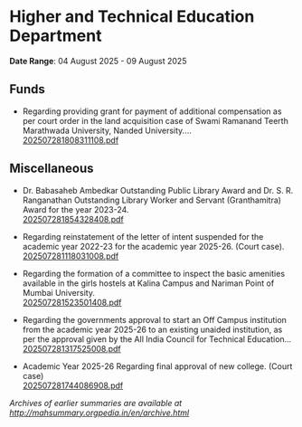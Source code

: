 # Higher and Technical Education Department

**Date Range**: 04 August 2025 - 09 August 2025


## Funds
- Regarding providing grant for payment of additional compensation as per court order in the land acquisition case of Swami Ramanand Teerth Marathwada University, Nanded University....\
  [202507281808311108.pdf](https://gr.maharashtra.gov.in/Site/Upload/Government%20Resolutions/English/202507281808311108.pdf)

## Miscellaneous
- Dr. Babasaheb Ambedkar Outstanding Public Library Award and Dr. S. R. Ranganathan Outstanding Library Worker and Servant (Granthamitra) Award for the year 2023-24.\
  [202507281854328408.pdf](https://gr.maharashtra.gov.in/Site/Upload/Government%20Resolutions/English/202507281854328408.pdf)

- Regarding reinstatement of the letter of intent suspended for the academic year 2022-23 for the academic year 2025-26. (Court case).\
  [202507281118031008.pdf](https://gr.maharashtra.gov.in/Site/Upload/Government%20Resolutions/English/202507281118031008.pdf)

- Regarding the formation of a committee to inspect the basic amenities available in the girls hostels at Kalina Campus and Nariman Point of Mumbai University.\
  [202507281523501408.pdf](https://gr.maharashtra.gov.in/Site/Upload/Government%20Resolutions/English/202507281523501408.pdf)

- Regarding the governments approval to start an Off Campus institution from the academic year 2025-26 to an existing unaided institution, as per the approval given by the All India Council for Technical Education...\
  [202507281317525008.pdf](https://gr.maharashtra.gov.in/Site/Upload/Government%20Resolutions/English/202507281317525008...pdf)

- Academic Year 2025-26 Regarding final approval of new college. (Court case)\
  [202507281744086908.pdf](https://gr.maharashtra.gov.in/Site/Upload/Government%20Resolutions/English/202507281744086908.pdf)


*Archives of earlier summaries are available at http://mahsummary.orgpedia.in/en/archive.html*